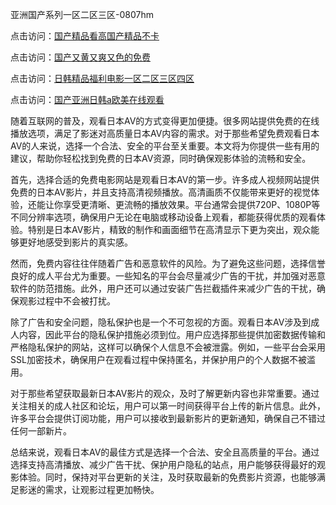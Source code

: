 亚洲国产系列一区二区三区-0807hm

点击访问：<a href="https://tfda.pages.dev/">国产精品看高国产精品不卡</a>

点击访问：<a href="https://cfad.pages.dev/">国产又黄又爽又色的免费</a>

点击访问：<a href="https://bsdf-5f5.pages.dev/">日韩精品福利电影一区二区三区四区</a>

点击访问：<a href="https://gda-c7m.pages.dev/">国产亚洲日韩a欧美在线观看</a>


随着互联网的普及，观看日本AV的方式变得更加便捷。很多网站提供免费的在线播放选项，满足了影迷对高质量日本AV内容的需求。对于那些希望免费观看日本AV的人来说，选择一个合法、安全的平台至关重要。本文将为你提供一些有用的建议，帮助你轻松找到免费的日本AV资源，同时确保观影体验的流畅和安全。

首先，选择合适的免费电影网站是观看日本AV的第一步。许多成人视频网站提供免费的日本AV影片，并且支持高清视频播放。高清画质不仅能带来更好的视觉体验，还能让你享受更清晰、更流畅的播放效果。平台通常会提供720P、1080P等不同分辨率选项，确保用户无论在电脑或移动设备上观看，都能获得优质的观看体验。特别是日本AV影片，精致的制作和画面细节在高清显示下更为突出，观众能够更好地感受到影片的真实感。

然而，免费内容往往伴随着广告和恶意软件的风险。为了避免这些问题，选择信誉良好的成人平台尤为重要。一些知名的平台会尽量减少广告的干扰，并加强对恶意软件的防范措施。此外，用户还可以通过安装广告拦截插件来减少广告的干扰，确保观影过程中不会被打扰。

除了广告和安全问题，隐私保护也是一个不可忽视的方面。观看日本AV涉及到成人内容，因此平台的隐私保护措施必须到位。用户应选择那些提供加密数据传输和严格隐私保护的网站，这样可以确保个人信息不会被泄露。例如，一些平台会采用SSL加密技术，确保用户在观看过程中保持匿名，并保护用户的个人数据不被滥用。

对于那些希望获取最新日本AV影片的观众，及时了解更新内容也非常重要。通过关注相关的成人社区和论坛，用户可以第一时间获得平台上传的新片信息。此外，许多平台会提供订阅功能，用户可以接收到最新影片的更新通知，确保自己不错过任何一部新片。

总结来说，观看日本AV的最佳方式是选择一个合法、安全且高质量的平台。通过选择支持高清播放、减少广告干扰、保护用户隐私的站点，用户能够获得最好的观影体验。同时，保持对平台更新的关注，及时获取最新的免费影片资源，也能够满足影迷的需求，让观影过程更加畅快。



<span style="display:none;">[Canonical link]( ）</span>
